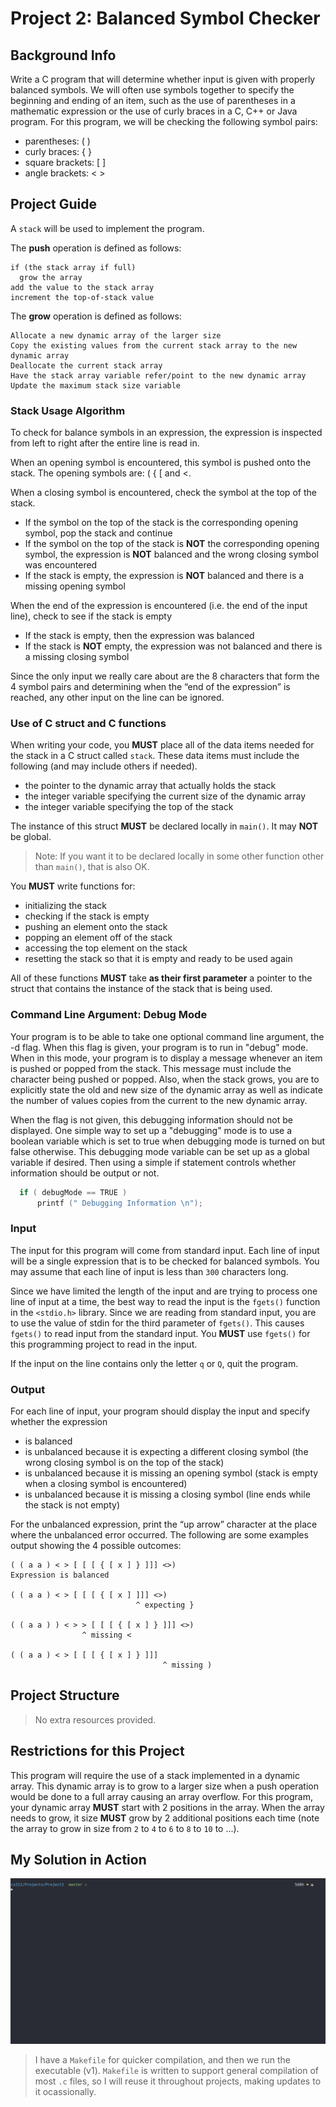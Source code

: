 # Project 2: Balanced Symbol Checker

## Background Info

Write a C program that will determine whether input is given with properly balanced symbols. We will often use symbols together to specify the beginning and ending of an item, such as the use of parentheses in a mathematic expression or the use of curly braces in a C, C++ or Java program. For this program, we will be checking the following symbol pairs:

- parentheses: ( )
- curly braces: { }
- square brackets: [ ]
- angle brackets: < >

## Project Guide

A `stack` will be used to implement the program.

The __push__ operation is defined as follows:

```psuedocode
if (the stack array if full)
  grow the array
add the value to the stack array
increment the top-of-stack value
```

The __grow__ operation is defined as follows:

```psudeocode
Allocate a new dynamic array of the larger size
Copy the existing values from the current stack array to the new dynamic array
Deallocate the current stack array
Have the stack array variable refer/point to the new dynamic array
Update the maximum stack size variable
```

### Stack Usage Algorithm

To check for balance symbols in an expression, the expression is inspected from left to right after the entire line is read in.

When an opening symbol is encountered, this symbol is pushed onto the stack. The opening symbols are: ( { [ and <.

When a closing symbol is encountered, check the symbol at the top of the stack.

- If the symbol on the top of the stack is the corresponding opening symbol, pop the stack and continue
- If the symbol on the top of the stack is **NOT** the corresponding opening symbol, the expression is **NOT** balanced and the wrong closing symbol was encountered
- If the stack is empty, the expression is **NOT** balanced and there is a missing opening symbol

When the end of the expression is encountered (i.e. the end of the input line), check to see if the stack is empty

- If the stack is empty, then the expression was balanced
- If the stack is **NOT** empty, the expression was not balanced and there is a missing closing symbol

Since the only input we really care about are the 8 characters that form the 4 symbol pairs and determining when the “end of the expression” is reached, any other input on the line can be ignored.

### Use of C struct and C functions

When writing your code, you **MUST** place all of the data items needed for the stack in a C struct called `stack`. These data items must include the following (and may include others if needed).

- the pointer to the dynamic array that actually holds the stack
- the integer variable specifying the current size of the dynamic array
- the integer variable specifying the top of the stack

The instance of this struct **MUST** be declared locally in `main()`. It may **NOT** be global.
>Note: If you want it to be declared locally in some other function other than `main()`, that is also OK.

You **MUST** write functions for:

- initializing the stack
- checking if the stack is empty
- pushing an element onto the stack
- popping an element off of the stack
- accessing the top element on the stack
- resetting the stack so that it is empty and ready to be used again

All of these functions **MUST** take __as their first parameter__ a pointer to the struct that contains the instance of the stack that is being used.

### Command Line Argument: Debug Mode

Your program is to be able to take one optional command line argument, the -d flag. When this flag is given, your program is to run in "debug" mode. When in this mode, your program is to display a message whenever an item is pushed or popped from the stack.  This message must include the character being pushed or popped. Also, when the stack grows, you are to explicitly state the old and new size of the dynamic array as well as indicate the number of values copies from the current to the new dynamic array.

When the flag is not given, this debugging information should not be displayed. One simple way to set up a "debugging" mode is to use a boolean variable which is set to true when debugging mode is turned on but false otherwise. This debugging mode variable can be set up as a global variable if desired. Then using a simple if statement controls whether information should be output or not.

```C
  if ( debugMode == TRUE )
      printf (" Debugging Information \n");
```

### Input

The input for this program will come from standard input. Each line of input will be a single expression that is to be checked for balanced symbols. You may assume that each line of input is less than `300` characters long.

Since we have limited the length of the input and are trying to process one line of input at a time, the best way to read the input is the `fgets()` function in the `<stdio.h>` library. Since we are reading from standard input, you are to use the value of stdin for the third parameter of `fgets()`. This causes `fgets()` to read input from the standard input. You **MUST** use `fgets()` for this programming project to read in the input.

If the input on the line contains only the letter `q` or `Q`, quit the program.

### Output

For each line of input, your program should display the input and specify whether the expression

- is balanced
- is unbalanced because it is expecting a different closing symbol (the wrong closing symbol is on the top of the stack)
- is unbalanced because it is missing an opening symbol (stack is empty when a closing symbol is encountered)
- is unbalanced because it is missing a closing symbol (line ends while the stack is not empty)

For the unbalanced expression, print the “up arrow” character at the place where the unbalanced error occurred. The following are some examples output showing the 4 possible outcomes:

```output
( ( a a ) < > [ [ [ { [ x ] } ]]] <>)
Expression is balanced

( ( a a ) < > [ [ [ { [ x ] ]]] <>)
                            ^ expecting }

( ( a a ) ) < > > [ [ [ { [ x ] } ]]] <>)
                ^ missing <

( ( a a ) < > [ [ [ { [ x ] } ]]]
                                  ^ missing )
```

## Project Structure

>No extra resources provided.

## Restrictions for this Project

This program will require the use of a stack implemented in a dynamic array. This dynamic array is to grow to a larger size when a push operation would be done to a full array causing an array overflow. For this program, your dynamic array **MUST** start with 2 positions in the array. When the array needs to grow, it size **MUST** grow by 2 additional positions each time (note the array to grow in size from `2` to `4` to `6` to `8` to `10` to ...).

## My Solution in Action

![Project 2 in Action!](./runningProject2.gif)

> I have a `Makefile` for quicker compilation, and then we run the executable (v1). `Makefile` is written to support general compilation of most `.c` files, so I will reuse it throughout projects, making updates to it ocassionally.
